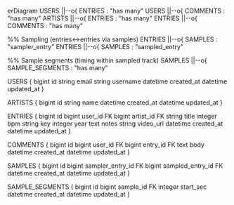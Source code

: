 erDiagram
  USERS ||--o{ ENTRIES : "has many"
  USERS ||--o{ COMMENTS : "has many"
  ARTISTS ||--o{ ENTRIES : "has many"
  ENTRIES ||--o{ COMMENTS : "has many"

  %% Sampling (entries↔entries via samples)
  ENTRIES ||--o{ SAMPLES : "sampler_entry"
  ENTRIES ||--o{ SAMPLES : "sampled_entry"

  %% Sample segments (timing within sampled track)
  SAMPLES ||--o{ SAMPLE_SEGMENTS : "has many"

  USERS {
    bigint id
    string email
    string username
    datetime created_at
    datetime updated_at
  }

  ARTISTS {
    bigint id
    string name
    datetime created_at
    datetime updated_at
  }

  ENTRIES {
    bigint id
    bigint user_id FK
    bigint artist_id FK
    string title
    integer bpm
    string key
    integer year
    text notes
    string video_url
    datetime created_at
    datetime updated_at
  }

  COMMENTS {
    bigint id
    bigint user_id FK
    bigint entry_id FK
    text body
    datetime created_at
    datetime updated_at
  }

  SAMPLES {
    bigint id
    bigint sampler_entry_id FK
    bigint sampled_entry_id FK
    datetime created_at
    datetime updated_at
  }

  SAMPLE_SEGMENTS {
    bigint id
    bigint sample_id FK
    integer start_sec
    datetime created_at
    datetime updated_at
  }
